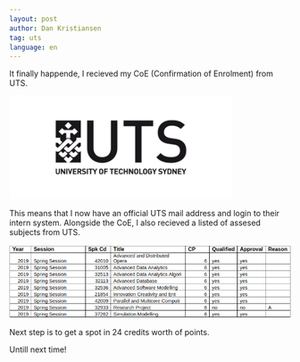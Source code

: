 ```yaml
---
layout: post
author: Dan Kristiansen
tag: uts
language: en
---
```


It finally happende, I recieved my CoE (Confirmation of Enrolment) from UTS.

<img class="float-right" width="400" src="/images/UTS.png"/>

This means that I now have an official UTS mail address and login to their intern system.
Alongside the CoE, I also recieved a listed of assesed subjects from UTS.

<img class="img-fluid" src="/images/subjects.png"/>

Next step is to get a spot in 24 credits worth of points.

Untill next time!
